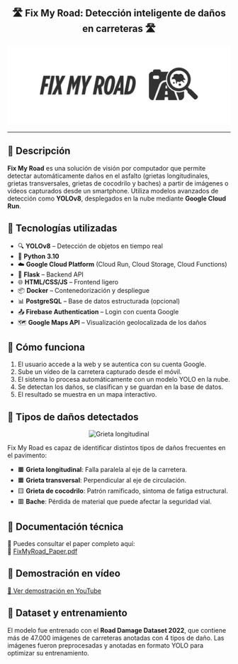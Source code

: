 <h2 align="center">🛣️ Fix My Road: Detección inteligente de daños en carreteras 🛣️</h2>

<p align="center">
  <img src="assets/logo_banner.png" alt="Logo FixMyRoad" width="1200"/>
</p>

---

## 📌 Descripción

**Fix My Road** es una solución de visión por computador que permite detectar automáticamente daños en el asfalto (grietas longitudinales, grietas transversales, grietas de cocodrilo y baches) a partir de imágenes o vídeos capturados desde un smartphone. Utiliza modelos avanzados de detección como **YOLOv8**, desplegados en la nube mediante **Google Cloud Run**.

## 🚀 Tecnologías utilizadas

- 🔍 **YOLOv8** – Detección de objetos en tiempo real
- 🐍 **Python 3.10**
- ☁️ **Google Cloud Platform** (Cloud Run, Cloud Storage, Cloud Functions)
- 🔧 **Flask** – Backend API
- 🌐 **HTML/CSS/JS** – Frontend ligero
- 📦 **Docker** – Contenedorización y despliegue
- 📊 **PostgreSQL** – Base de datos estructurada (opcional)
- 📤 **Firebase Authentication** – Login con cuenta Google
- 🗺️ **Google Maps API** – Visualización geolocalizada de los daños

## 🧠 Cómo funciona

1. El usuario accede a la web y se autentica con su cuenta Google.
2. Sube un vídeo de la carretera capturado desde el móvil.
3. El sistema lo procesa automáticamente con un modelo YOLO en la nube.
4. Se detectan los daños, se clasifican y se guardan en la base de datos.
5. El resultado se muestra en un mapa interactivo.

## 🧾 Tipos de daños detectados

<p align="center"> <img src="assets/señales.png" width="1200" title="Grieta longitudinal"/> </p>

Fix My Road es capaz de identificar distintos tipos de daños frecuentes en el pavimento:
- 🟧 **Grieta longitudinal**: Falla paralela al eje de la carretera.
- 🟧 **Grieta transversal**: Perpendicular al eje de circulación.
- 🟨 **Grieta de cocodrilo**: Patrón ramificado, síntoma de fatiga estructural.
- 🟥 **Bache**: Pérdida de material que puede afectar la seguridad vial.

## 📄 Documentación técnica

🧾 Puedes consultar el paper completo aquí:  
📘 [FixMyRoad_Paper.pdf](docs/fixmyroad_paper.pdf)

## 📲 Demostración en vídeo

[🎥 Ver demostración en YouTube](https://youtu.be/2vWIA3rytqo)

## 🧪 Dataset y entrenamiento

El modelo fue entrenado con el **Road Damage Dataset 2022**, que contiene más de 47.000 imágenes de carreteras anotadas con 4 tipos de daño. Las imágenes fueron preprocesadas y anotadas en formato YOLO para optimizar su entrenamiento.

